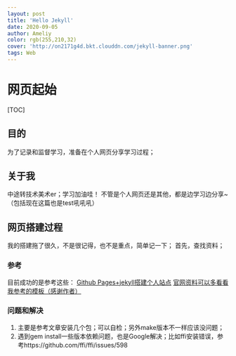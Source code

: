 ```yaml
---
layout: post
title: 'Hello Jekyll'
date: 2020-09-05
author: Ameliy
color: rgb(255,210,32)
cover: 'http://on2171g4d.bkt.clouddn.com/jekyll-banner.png'
tags: Web
---
```


# 网页起始
[TOC]
## 目的
为了记录和监督学习，准备在个人网页分享学习过程；
## 关于我
中途转技术美术er；学习加油哇！
不管是个人网页还是其他，都是边学习边分享~（包括现在这篇也是test吼吼吼）
## 网页搭建过程
我的搭建拖了很久，不是很记得，也不是重点，简单记一下；
首先，查找资料；
### 参考
目前成功的是参考这些：
 [Github Pages+jekyll搭建个人站点](https://zhuanlan.zhihu.com/p/51240503"%3Ehttps://zhuanlan.zhihu.com/p/51240503%3C/a%3E)
[官网资料可以多看看](https://www.jekyll.com.cn/docs/"%3Ehttps://www.jekyll.com.cn/docs/%3C/a%3E)
[我参考的模板（感谢作者）](http://jekyllthemes.org/themes/HardCandy-Jekyll/)
### 问题和解决
1. 主要是参考文章安装几个包；可以自检；另外make版本不一样应该没问题；
2. 遇到gem install一些版本依赖问题，也是Google解决；比如ffi安装错误，参考https://github.com/ffi/ffi/issues/598
